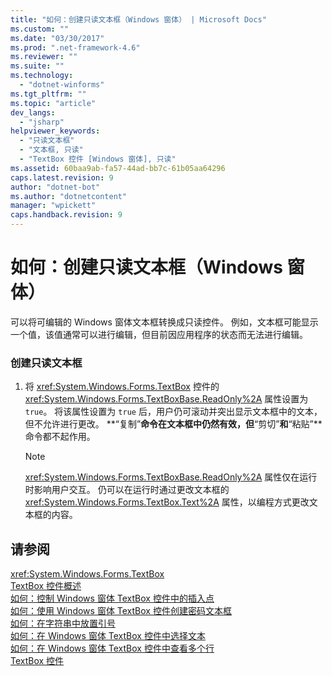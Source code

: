 ```yaml
---
title: "如何：创建只读文本框（Windows 窗体） | Microsoft Docs"
ms.custom: ""
ms.date: "03/30/2017"
ms.prod: ".net-framework-4.6"
ms.reviewer: ""
ms.suite: ""
ms.technology: 
  - "dotnet-winforms"
ms.tgt_pltfrm: ""
ms.topic: "article"
dev_langs: 
  - "jsharp"
helpviewer_keywords: 
  - "只读文本框"
  - "文本框, 只读"
  - "TextBox 控件 [Windows 窗体], 只读"
ms.assetid: 60baa9ab-fa57-44ad-bb7c-61b05aa64296
caps.latest.revision: 9
author: "dotnet-bot"
ms.author: "dotnetcontent"
manager: "wpickett"
caps.handback.revision: 9
---
```

# 如何：创建只读文本框（Windows 窗体）
可以将可编辑的 Windows 窗体文本框转换成只读控件。  例如，文本框可能显示一个值，该值通常可以进行编辑，但目前因应用程序的状态而无法进行编辑。  
  
### 创建只读文本框  
  
1.  将 <xref:System.Windows.Forms.TextBox> 控件的 <xref:System.Windows.Forms.TextBoxBase.ReadOnly%2A> 属性设置为 `true`。  将该属性设置为 `true` 后，用户仍可滚动并突出显示文本框中的文本，但不允许进行更改。  **“复制”**命令在文本框中仍然有效，但**“剪切”**和**“粘贴”**命令都不起作用。  
  
    > [!NOTE]
    >  <xref:System.Windows.Forms.TextBoxBase.ReadOnly%2A> 属性仅在运行时影响用户交互。  仍可以在运行时通过更改文本框的 <xref:System.Windows.Forms.TextBox.Text%2A> 属性，以编程方式更改文本框的内容。  
  
## 请参阅  
 <xref:System.Windows.Forms.TextBox>   
 [TextBox 控件概述](../../../../docs/framework/winforms/controls/textbox-control-overview-windows-forms.md)   
 [如何：控制 Windows 窗体 TextBox 控件中的插入点](../../../../docs/framework/winforms/controls/how-to-control-the-insertion-point-in-a-windows-forms-textbox-control.md)   
 [如何：使用 Windows 窗体 TextBox 控件创建密码文本框](../../../../docs/framework/winforms/controls/how-to-create-a-password-text-box-with-the-windows-forms-textbox-control.md)   
 [如何：在字符串中放置引号](../../../../docs/framework/winforms/controls/how-to-put-quotation-marks-in-a-string-windows-forms.md)   
 [如何：在 Windows 窗体 TextBox 控件中选择文本](../../../../docs/framework/winforms/controls/how-to-select-text-in-the-windows-forms-textbox-control.md)   
 [如何：在 Windows 窗体 TextBox 控件中查看多个行](../../../../docs/framework/winforms/controls/how-to-view-multiple-lines-in-the-windows-forms-textbox-control.md)   
 [TextBox 控件](../../../../docs/framework/winforms/controls/textbox-control-windows-forms.md)